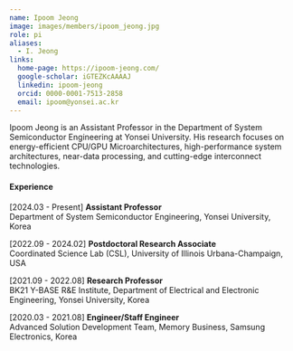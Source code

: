 ```yaml
---
name: Ipoom Jeong
image: images/members/ipoom_jeong.jpg
role: pi
aliases:
  - I. Jeong
links:
  home-page: https://ipoom-jeong.com/
  google-scholar: iGTEZKcAAAAJ
  linkedin: ipoom-jeong
  orcid: 0000-0001-7513-2858
  email: ipoom@yonsei.ac.kr
---
```


Ipoom Jeong is an Assistant Professor in the Department of System Semiconductor Engineering at Yonsei University. His research focuses on energy-efficient CPU/GPU Microarchitectures, high-performance system architectures, near-data processing, and cutting-edge interconnect technologies.

<!--
He earned his Ph.D. degree from the Department of Electrical and Electronic Engineering at Yonsei University in 2020. His research expertise encompasses roles such as a Hardware Engineer in the Memory Business division at Samsung Electronics (2020-2021), a Research Professor in the School of Electrical and Electronic Engineering at Yonsei University (2021-2022), and a Postdoctoral Research Associate at the University of Illinois Urbana-Champaign (2022-2024).
-->

#### **Experience**

[2024.03 - Present] **Assistant Professor**<br> 
Department of System Semiconductor Engineering, Yonsei University, Korea

[2022.09 - 2024.02] **Postdoctoral Research Associate**<br>
Coordinated Science Lab (CSL), University of Illinois Urbana-Champaign, USA

[2021.09 - 2022.08] **Research Professor**<br>
BK21 Y-BASE R&E Institute, Department of Electrical and Electronic Engineering, Yonsei University, Korea

[2020.03 - 2021.08] **Engineer/Staff Engineer**<br>
Advanced Solution Development Team, Memory Business, Samsung Electronics, Korea

